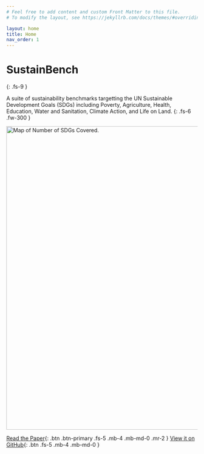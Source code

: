 ```yaml
---
# Feel free to add content and custom Front Matter to this file.
# To modify the layout, see https://jekyllrb.com/docs/themes/#overriding-theme-defaults

layout: home
title: Home
nav_order: 1
---
```

# SustainBench
{: .fs-9 }

A suite of sustainability benchmarks targetting the UN Sustainable Development Goals (SDGs) including Poverty, Agriculture, Health, Education, Water and Sanitation, Climate Action, and Life on Land.
{: .fs-6 .fw-300 }

<img src="{{ site.baseurl }}/assets/images/fig2.png" width="800" title="Map of Number of SDGs Covered.">

[Read the Paper](http://sustain.stanford.edu){: .btn .btn-primary .fs-5 .mb-4 .mb-md-0 .mr-2 } [View it on GitHub](https://github.com/sustainlab-group/sustainbench/){: .btn .fs-5 .mb-4 .mb-md-0 }
